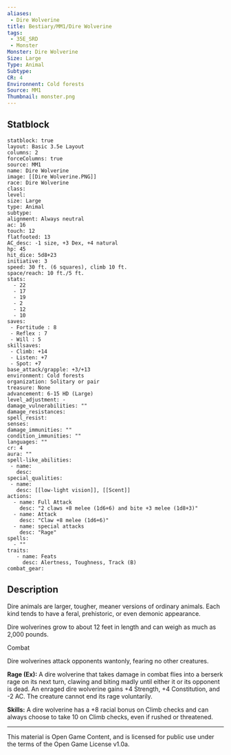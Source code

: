 ```yaml
---
aliases:
 - Dire Wolverine
title: Bestiary/MM1/Dire Wolverine
tags: 
 - 35E_SRD
 - Monster
Monster: Dire Wolverine
Size: Large
Type: Animal
Subtype: 
CR: 4
Environnent: Cold forests
Source: MM1
Thumbnail: monster.png
---
```


## Statblock

```statblock
statblock: true
layout: Basic 3.5e Layout
columns: 2
forceColumns: true
source: MM1 
name: Dire Wolverine
image: [[Dire Wolverine.PNG]]
race: Dire Wolverine
class: 
level: 
size: Large
type: Animal
subtype: 
alignment: Always neutral
ac: 16
touch: 12
flatfooted: 13
AC_desc: -1 size, +3 Dex, +4 natural
hp: 45
hit_dice: 5d8+23
initiative: 3
speed: 30 ft. (6 squares), climb 10 ft.
space/reach: 10 ft./5 ft.
stats:
  - 22
  - 17
  - 19
  - 2
  - 12
  - 10
saves:
 - Fortitude : 8
 - Reflex : 7
 - Will : 5
skillsaves:
 - Climb: +14
 - Listen: +7
 - Spot: +7
base_attack/grapple: +3/+13
environment: Cold forests
organization: Solitary or pair
treasure: None
advancement: 6-15 HD (Large)
level_adjustment: -
damage_vulnerabilities: ""
damage_resistances: 
spell_resist: 
senses: 
damage_immunities: ""
condition_immunities: ""
languages: ""
cr: 4
aura: ""
spell-like_abilities:
 - name: 
   desc: 
special_qualities:
 - name:
   desc: [[low-light vision]], [[Scent]]
actions:
  - name: Full Attack
    desc: "2 claws +8 melee (1d6+6) and bite +3 melee (1d8+3)"
  - name: Attack
    desc: "Claw +8 melee (1d6+6)"
  - name: special attacks
    desc: "Rage"
spells:
  - ""
traits:
   - name: Feats
     desc: Alertness, Toughness, Track (B)
combat_gear:  
```

## Description



Dire animals are larger, tougher, meaner versions of ordinary animals. Each kind tends to have a feral, prehistoric, or even demonic appearance.

Dire wolverines grow to about 12 feet in length and can weigh as much as 2,000 pounds.

Combat

Dire wolverines attack opponents wantonly, fearing no other creatures.


**Rage (Ex):** A dire wolverine that takes damage in combat flies into a berserk rage on its next turn, clawing and biting madly until either it or its opponent is dead. An enraged dire wolverine gains +4 Strength, +4 Constitution, and -2 AC. The creature cannot end its rage voluntarily.


**Skills:** A dire wolverine has a +8 racial bonus on Climb checks and can always choose to take 10 on Climb checks, even if rushed or threatened.

---

This material is Open Game Content, and is licensed for public use under the terms of the Open Game License v1.0a.
